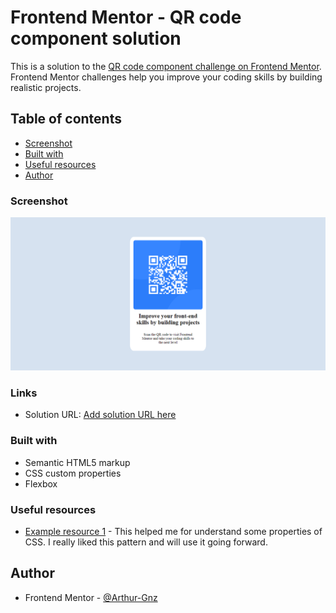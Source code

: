 # Frontend Mentor - QR code component solution

This is a solution to the [QR code component challenge on Frontend Mentor](https://www.frontendmentor.io/challenges/qr-code-component-iux_sIO_H). Frontend Mentor challenges help you improve your coding skills by building realistic projects. 

## Table of contents

- [Screenshot](#screenshot)
- [Built with](#built-with)
- [Useful resources](#useful-resources)
- [Author](#author)


### Screenshot
![](./images/screenshot.png)


### Links

- Solution URL: [Add solution URL here](https://your-solution-url.com)


### Built with

- Semantic HTML5 markup
- CSS custom properties
- Flexbox


### Useful resources

- [Example resource 1](https://www.w3schools.com/css/) - This helped me for understand some properties of CSS. I really liked this pattern and will use it going forward.


## Author

- Frontend Mentor - [@Arthur-Gnz](https://www.frontendmentor.io/profile/Arthur-Gnz)


